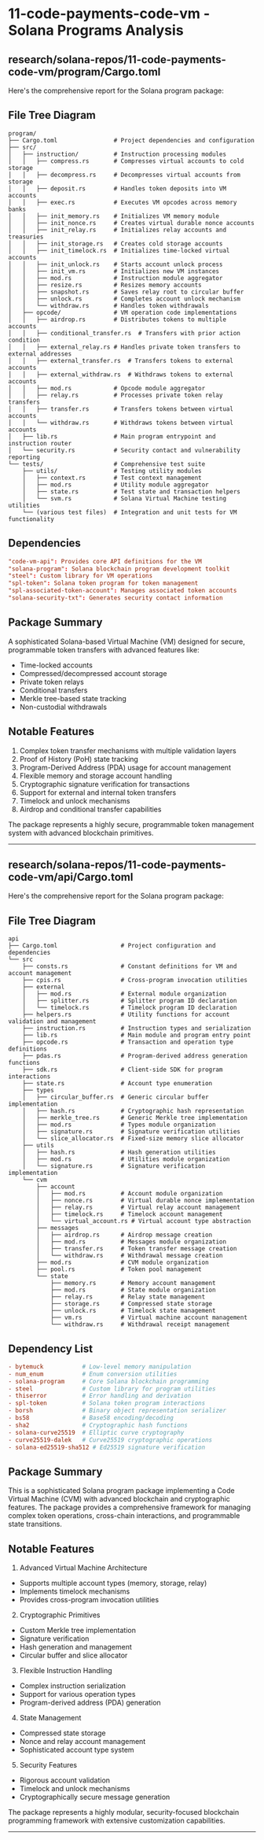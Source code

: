 # 11-code-payments-code-vm - Solana Programs Analysis

## research/solana-repos/11-code-payments-code-vm/program/Cargo.toml

Here's the comprehensive report for the Solana program package:

## File Tree Diagram
```
program/
├── Cargo.toml                # Project dependencies and configuration
├── src/
│   ├── instruction/          # Instruction processing modules
│   │   ├── compress.rs       # Compresses virtual accounts to cold storage
│   │   ├── decompress.rs     # Decompresses virtual accounts from storage
│   │   ├── deposit.rs        # Handles token deposits into VM accounts
│   │   ├── exec.rs           # Executes VM opcodes across memory banks
│   │   ├── init_memory.rs    # Initializes VM memory module
│   │   ├── init_nonce.rs     # Creates virtual durable nonce accounts
│   │   ├── init_relay.rs     # Initializes relay accounts and treasuries
│   │   ├── init_storage.rs   # Creates cold storage accounts
│   │   ├── init_timelock.rs  # Initializes time-locked virtual accounts
│   │   ├── init_unlock.rs    # Starts account unlock process
│   │   ├── init_vm.rs        # Initializes new VM instances
│   │   ├── mod.rs            # Instruction module aggregator
│   │   ├── resize.rs         # Resizes memory accounts
│   │   ├── snapshot.rs       # Saves relay root to circular buffer
│   │   ├── unlock.rs         # Completes account unlock mechanism
│   │   └── withdraw.rs       # Handles token withdrawals
│   ├── opcode/               # VM operation code implementations
│   │   ├── airdrop.rs        # Distributes tokens to multiple accounts
│   │   ├── conditional_transfer.rs  # Transfers with prior action condition
│   │   ├── external_relay.rs # Handles private token transfers to external addresses
│   │   ├── external_transfer.rs  # Transfers tokens to external accounts
│   │   ├── external_withdraw.rs  # Withdraws tokens to external accounts
│   │   ├── mod.rs            # Opcode module aggregator
│   │   ├── relay.rs          # Processes private token relay transfers
│   │   ├── transfer.rs       # Transfers tokens between virtual accounts
│   │   └── withdraw.rs       # Withdraws tokens between virtual accounts
│   ├── lib.rs                # Main program entrypoint and instruction router
│   └── security.rs           # Security contact and vulnerability reporting
└── tests/                    # Comprehensive test suite
    ├── utils/                # Testing utility modules
    │   ├── context.rs        # Test context management
    │   ├── mod.rs            # Utility module aggregator
    │   ├── state.rs          # Test state and transaction helpers
    │   └── svm.rs            # Solana Virtual Machine testing utilities
    └── (various test files)  # Integration and unit tests for VM functionality
```

## Dependencies
```toml
"code-vm-api": Provides core API definitions for the VM
"solana-program": Solana blockchain program development toolkit
"steel": Custom library for VM operations
"spl-token": Solana token program for token management
"spl-associated-token-account": Manages associated token accounts
"solana-security-txt": Generates security contact information
```

## Package Summary
A sophisticated Solana-based Virtual Machine (VM) designed for secure, programmable token transfers with advanced features like:
- Time-locked accounts
- Compressed/decompressed account storage
- Private token relays
- Conditional transfers
- Merkle tree-based state tracking
- Non-custodial withdrawals

## Notable Features
1. Complex token transfer mechanisms with multiple validation layers
2. Proof of History (PoH) state tracking
3. Program-Derived Address (PDA) usage for account management
4. Flexible memory and storage account handling
5. Cryptographic signature verification for transactions
6. Support for external and internal token transfers
7. Timelock and unlock mechanisms
8. Airdrop and conditional transfer capabilities

The package represents a highly secure, programmable token management system with advanced blockchain primitives.

---

## research/solana-repos/11-code-payments-code-vm/api/Cargo.toml

Here's the comprehensive report for the Solana program package:

## File Tree Diagram
```
api
├── Cargo.toml                  # Project configuration and dependencies
└── src
    ├── consts.rs               # Constant definitions for VM and account management
    ├── cpis.rs                 # Cross-program invocation utilities
    ├── external
    │   ├── mod.rs              # External module organization
    │   ├── splitter.rs         # Splitter program ID declaration
    │   └── timelock.rs         # Timelock program ID declaration
    ├── helpers.rs              # Utility functions for account validation and management
    ├── instruction.rs          # Instruction types and serialization
    ├── lib.rs                  # Main module and program entry point
    ├── opcode.rs               # Transaction and operation type definitions
    ├── pdas.rs                 # Program-derived address generation functions
    ├── sdk.rs                  # Client-side SDK for program interactions
    ├── state.rs                # Account type enumeration
    ├── types
    │   ├── circular_buffer.rs  # Generic circular buffer implementation
    │   ├── hash.rs             # Cryptographic hash representation
    │   ├── merkle_tree.rs      # Generic Merkle tree implementation
    │   ├── mod.rs              # Types module organization
    │   ├── signature.rs        # Signature verification utilities
    │   └── slice_allocator.rs  # Fixed-size memory slice allocator
    ├── utils
    │   ├── hash.rs             # Hash generation utilities
    │   ├── mod.rs              # Utilities module organization
    │   └── signature.rs        # Signature verification implementation
    └── cvm
        ├── account
        │   ├── mod.rs          # Account module organization
        │   ├── nonce.rs        # Virtual durable nonce implementation
        │   ├── relay.rs        # Virtual relay account management
        │   ├── timelock.rs     # Timelock account management
        │   └── virtual_account.rs # Virtual account type abstraction
        ├── messages
        │   ├── airdrop.rs      # Airdrop message creation
        │   ├── mod.rs          # Messages module organization
        │   ├── transfer.rs     # Token transfer message creation
        │   └── withdraw.rs     # Withdrawal message creation
        ├── mod.rs              # CVM module organization
        ├── pool.rs             # Token pool management
        └── state
            ├── memory.rs       # Memory account management
            ├── mod.rs          # State module organization
            ├── relay.rs        # Relay state management
            ├── storage.rs      # Compressed state storage
            ├── unlock.rs       # Timelock state management
            ├── vm.rs           # Virtual machine account management
            └── withdraw.rs     # Withdrawal receipt management
```

## Dependency List
```toml
- bytemuck           # Low-level memory manipulation
- num_enum           # Enum conversion utilities
- solana-program     # Core Solana blockchain programming
- steel              # Custom library for program utilities
- thiserror          # Error handling and derivation
- spl-token          # Solana token program interactions
- borsh              # Binary object representation serializer
- bs58               # Base58 encoding/decoding
- sha2               # Cryptographic hash functions
- solana-curve25519  # Elliptic curve cryptography
- curve25519-dalek   # Curve25519 cryptographic operations
- solana-ed25519-sha512 # Ed25519 signature verification
```

## Package Summary
This is a sophisticated Solana program package implementing a Code Virtual Machine (CVM) with advanced blockchain and cryptographic features. The package provides a comprehensive framework for managing complex token operations, cross-chain interactions, and programmable state transitions.

## Notable Features
1. Advanced Virtual Machine Architecture
- Supports multiple account types (memory, storage, relay)
- Implements timelock mechanisms
- Provides cross-program invocation utilities

2. Cryptographic Primitives
- Custom Merkle tree implementation
- Signature verification
- Hash generation and management
- Circular buffer and slice allocator

3. Flexible Instruction Handling
- Complex instruction serialization
- Support for various operation types
- Program-derived address (PDA) generation

4. State Management
- Compressed state storage
- Nonce and relay account management
- Sophisticated account type system

5. Security Features
- Rigorous account validation
- Timelock and unlock mechanisms
- Cryptographically secure message generation

The package represents a highly modular, security-focused blockchain programming framework with extensive customization capabilities.

---

